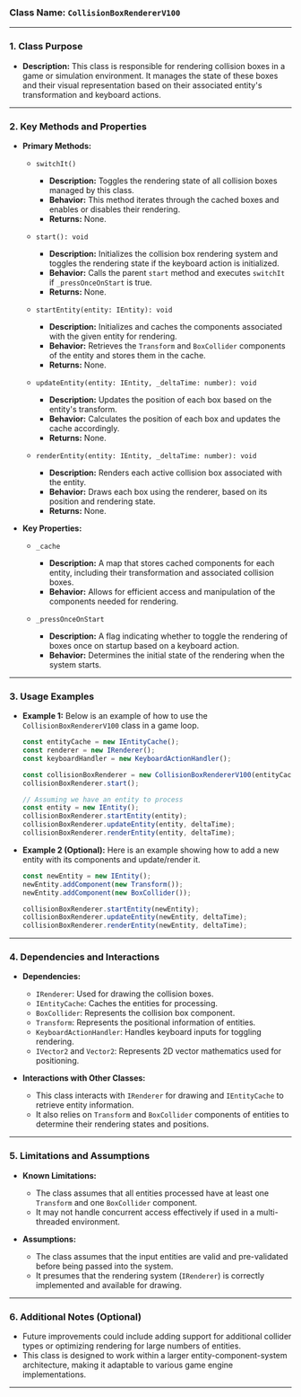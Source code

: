 ### **Class Name:** `CollisionBoxRendererV100`

---

### **1. Class Purpose**
- **Description:**
  This class is responsible for rendering collision boxes in a game or simulation environment. It manages the state of these boxes and their visual representation based on their associated entity's transformation and keyboard actions.

---

### **2. Key Methods and Properties**
- **Primary Methods:**
  - `switchIt()`
      - **Description:** Toggles the rendering state of all collision boxes managed by this class.
      - **Behavior:** This method iterates through the cached boxes and enables or disables their rendering.
      - **Returns:** None.
  
  - `start(): void`
      - **Description:** Initializes the collision box rendering system and toggles the rendering state if the keyboard action is initialized.
      - **Behavior:** Calls the parent `start` method and executes `switchIt` if `_pressOnceOnStart` is true.
      - **Returns:** None.

  - `startEntity(entity: IEntity): void`
      - **Description:** Initializes and caches the components associated with the given entity for rendering.
      - **Behavior:** Retrieves the `Transform` and `BoxCollider` components of the entity and stores them in the cache.
      - **Returns:** None.

  - `updateEntity(entity: IEntity, _deltaTime: number): void`
      - **Description:** Updates the position of each box based on the entity's transform.
      - **Behavior:** Calculates the position of each box and updates the cache accordingly.
      - **Returns:** None.

  - `renderEntity(entity: IEntity, _deltaTime: number): void`
      - **Description:** Renders each active collision box associated with the entity.
      - **Behavior:** Draws each box using the renderer, based on its position and rendering state.
      - **Returns:** None.

- **Key Properties:**
  - `_cache`
      - **Description:** A map that stores cached components for each entity, including their transformation and associated collision boxes.
      - **Behavior:** Allows for efficient access and manipulation of the components needed for rendering.

  - `_pressOnceOnStart`
      - **Description:** A flag indicating whether to toggle the rendering of boxes once on startup based on a keyboard action.
      - **Behavior:** Determines the initial state of the rendering when the system starts.

---

### **3. Usage Examples**
- **Example 1:**
  Below is an example of how to use the `CollisionBoxRendererV100` class in a game loop.

  ```typescript
  const entityCache = new IEntityCache();
  const renderer = new IRenderer();
  const keyboardHandler = new KeyboardActionHandler();
  
  const collisionBoxRenderer = new CollisionBoxRendererV100(entityCache, renderer, keyboardHandler);
  collisionBoxRenderer.start();
  
  // Assuming we have an entity to process
  const entity = new IEntity();
  collisionBoxRenderer.startEntity(entity);
  collisionBoxRenderer.updateEntity(entity, deltaTime);
  collisionBoxRenderer.renderEntity(entity, deltaTime);
  ```

- **Example 2 (Optional):**
  Here is an example showing how to add a new entity with its components and update/render it.

  ```typescript
  const newEntity = new IEntity();
  newEntity.addComponent(new Transform());
  newEntity.addComponent(new BoxCollider());
  
  collisionBoxRenderer.startEntity(newEntity);
  collisionBoxRenderer.updateEntity(newEntity, deltaTime);
  collisionBoxRenderer.renderEntity(newEntity, deltaTime);
  ```

---

### **4. Dependencies and Interactions**
- **Dependencies:**
  - `IRenderer`: Used for drawing the collision boxes.
  - `IEntityCache`: Caches the entities for processing.
  - `BoxCollider`: Represents the collision box component.
  - `Transform`: Represents the positional information of entities.
  - `KeyboardActionHandler`: Handles keyboard inputs for toggling rendering.
  - `IVector2` and `Vector2`: Represents 2D vector mathematics used for positioning.

- **Interactions with Other Classes:**
  - This class interacts with `IRenderer` for drawing and `IEntityCache` to retrieve entity information.
  - It also relies on `Transform` and `BoxCollider` components of entities to determine their rendering states and positions.

---

### **5. Limitations and Assumptions**
- **Known Limitations:**
  - The class assumes that all entities processed have at least one `Transform` and one `BoxCollider` component.
  - It may not handle concurrent access effectively if used in a multi-threaded environment.

- **Assumptions:**
  - The class assumes that the input entities are valid and pre-validated before being passed into the system.
  - It presumes that the rendering system (`IRenderer`) is correctly implemented and available for drawing.

---

### **6. Additional Notes (Optional)**
- Future improvements could include adding support for additional collider types or optimizing rendering for large numbers of entities.
- This class is designed to work within a larger entity-component-system architecture, making it adaptable to various game engine implementations.

---